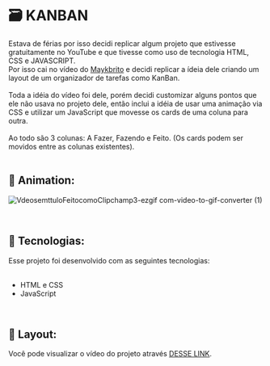 <h1>🗃️ KANBAN</h1>

Estava de férias por isso decidi replicar algum projeto que estivesse gratuitamente no YouTube e que tivesse como uso de tecnologia HTML, CSS e JAVASCRIPT. <br> Por isso cai no vídeo do <a href="https://www.youtube.com/@MaykBrito">Maykbrito</a> e decidi replicar a ídeia dele criando um layout de um organizador de tarefas como  KanBan. <br><br> 
Toda a idéia do vídeo foi dele, porém decidi customizar alguns pontos que ele não usava no projeto dele, então inclui a idéia de usar uma animação via CSS e utilizar um JavaScript que movesse os cards de uma coluna para outra. <br><br> Ao todo são 3 colunas: A Fazer, Fazendo e Feito. (Os cards podem ser movidos entre as colunas existentes).<br><br>


<h2>🎥 Animation:</h2>

![VdeosemttuloFeitocomoClipchamp3-ezgif com-video-to-gif-converter (1)](https://github.com/DiegoClemente/HTML_CSS_KANBAN_ROCKETSEAT/assets/22910400/5e9923a2-e936-4774-8128-cfff62c9d99a)




<br>
<h2>🚀 Tecnologias:</h2>
<line></line>
Esse projeto foi desenvolvido com as seguintes tecnologias:<br><br>
<ul>
  <li>HTML e CSS</li>
  <li>JavaScript</li>
</ul>
<br>
<h2>🔖 Layout:</h2>
<line></line>
Você pode visualizar o vídeo do projeto através <a href="https://www.youtube.com/watch?v=_3eY6ZPbc6g">DESSE LINK</a>.
